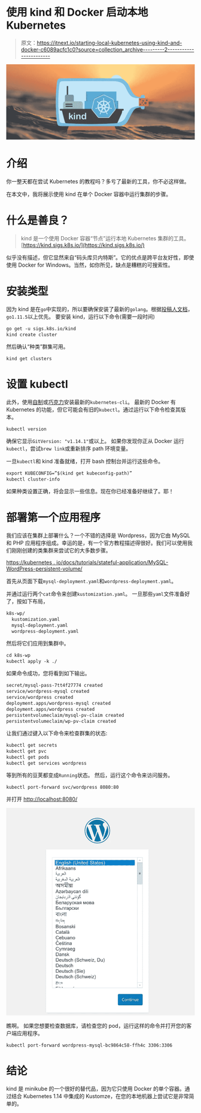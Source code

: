 # 使用 kind 和 Docker 启动本地 Kubernetes

> 原文：<https://itnext.io/starting-local-kubernetes-using-kind-and-docker-c6089acfc1c0?source=collection_archive---------2----------------------->

![](img/3cec602f1290412ee4cce4db06c60334.png)

# 介绍

你一整天都在尝试 Kubernetes 的教程吗？多亏了最新的工具，你不必这样做。

在本文中，我将展示使用 kind 在单个 Docker 容器中运行集群的步骤。

# 什么是善良？

> kind 是一个使用 Docker 容器“节点”运行本地 Kubernetes 集群的工具。
> [https://kind.sigs.k8s.io/](https://kind.sigs.k8s.io/)

似乎没有描述，但它显然来自“码头库贝内特斯”。它的优点是跨平台友好性，即使使用 Docker for Windows。当然，如你所见，缺点是糟糕的可搜索性。

# 安装类型

因为 kind 是在`go`中实现的，所以要确保安装了最新的`golang`。根据[投稿人文档](https://kind.sigs.k8s.io/docs/contributing/getting-started/)，`go1.11.5`以上优先。
要安装 kind，运行以下命令(需要一段时间)

```
go get -u sigs.k8s.io/kind
kind create cluster
```

然后确认“种类”群集可用。

```
kind get clusters
```

# 设置 kubectl

此外，使用[自制](https://brew.sh/)或[巧克力](https://chocolatey.org/)安装最新的`kubernetes-cli`。
最新的 Docker 有 Kubernetes 的功能，但它可能会有旧的`kubectl`。通过运行以下命令检查其版本。

```
kubectl version
```

确保它显示`GitVersion: "v1.14.1"`或以上。
如果你发现你正从 Docker 运行`kubectl`，尝试`brew link`或重新排序 path 环境变量。

一旦`kubectl`和 kind 准备就绪，打开 bash 控制台并运行这些命令。

```
export KUBECONFIG=”$(kind get kubeconfig-path)”
kubectl cluster-info
```

如果种类设置正确，将会显示一些信息。现在你已经准备好继续了。耶！

# 部署第一个应用程序

我们应该在集群上部署什么？一个不错的选择是 Wordpress，因为它由 MySQL 和 PHP 应用程序组成。幸运的是，有一个官方教程描述得很好。我们可以使用我们刚刚创建的类集群来尝试它的大多数步骤。

[https://kubernetes . io/docs/tutorials/stateful-application/MySQL-WordPress-persistent-volume/](https://kubernetes.io/docs/tutorials/stateful-application/mysql-wordpress-persistent-volume/)

首先从页面下载`mysql-deployment.yaml`和`wordpress-deployment.yaml`。

并通过运行两个`cat`命令来创建`kustomization.yaml`。
一旦那些`yaml`文件准备好了，按如下布局，

```
k8s-wp/
  kustomization.yaml
  mysql-deployment.yaml
  wordpress-deployment.yaml
```

然后将它们应用到集群中。

```
cd k8s-wp
kubectl apply -k ./
```

如果命令成功，您将看到如下输出。

```
secret/mysql-pass-7tt4f27774 created
service/wordpress-mysql created
service/wordpress created
deployment.apps/wordpress-mysql created
deployment.apps/wordpress created
persistentvolumeclaim/mysql-pv-claim created
persistentvolumeclaim/wp-pv-claim created
```

让我们通过键入以下命令来检查群集的状态:

```
kubectl get secrets
kubectl get pvc
kubectl get pods
kubectl get services wordpress
```

等到所有的豆荚都变成`Running`状态。
然后，运行这个命令来访问服务。

```
kubectl port-forward svc/wordpress 8080:80
```

并打开 [http://localhost:8080/](http://localhost:8080/)

![](img/74dc8a459be2c7e6d520e61247aed601.png)

瞧啊。
如果您想要检查数据库，请检查您的 pod，运行这样的命令并打开您的客户端应用程序。

```
kubectl port-forward wordpress-mysql-bc9864c58-ffh4c 3306:3306
```

# 结论

kind 是 minikube 的一个很好的替代品，因为它只使用 Docker 的单个容器。通过结合 Kubernetes 1.14 中集成的 Kustomze，在您的本地机器上尝试它是非常简单的。
